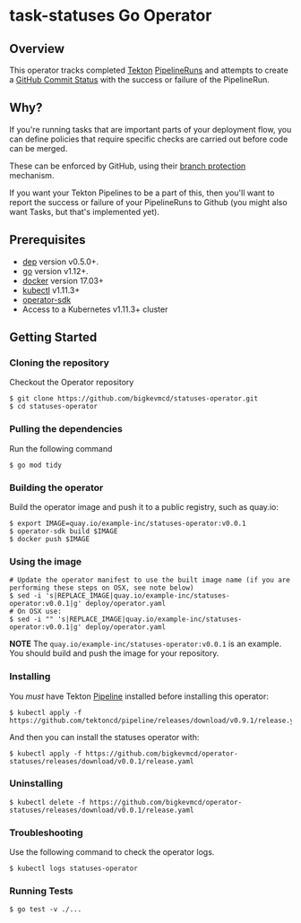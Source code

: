 # task-statuses Go Operator

## Overview

This operator tracks completed [Tekton](https://github.com/tektoncd/pipeline) [PipelineRuns](https://github.com/tektoncd/pipeline/blob/master/docs/pipelineruns.md) and attempts to create a [GitHub Commit Status](https://developer.github.com/v3/repos/statuses/) with the success or failure of the PipelineRun.

## Why?

If you're running tasks that are important parts of your deployment flow, you
can define policies that require specific checks are carried out before code can
be merged.

These can be enforced by GitHub, using their [branch
protection](https://help.github.com/en/github/administering-a-repository/configuring-protected-branches)
mechanism.

If you want your Tekton Pipelines to be a part of this, then you'll want to
report the success or failure of your PipelineRuns to Github (you might also
want Tasks, but that's implemented yet).

## Prerequisites

- [dep][dep_tool] version v0.5.0+.
- [go][go_tool] version v1.12+.
- [docker][docker_tool] version 17.03+
- [kubectl][kubectl_tool] v1.11.3+
- [operator-sdk][operator_install]
- Access to a Kubernetes v1.11.3+ cluster

## Getting Started

### Cloning the repository

Checkout the Operator repository

```
$ git clone https://github.com/bigkevmcd/statuses-operator.git
$ cd statuses-operator
```
### Pulling the dependencies

Run the following command

```
$ go mod tidy
```

### Building the operator

Build the operator image and push it to a public registry, such as quay.io:

```
$ export IMAGE=quay.io/example-inc/statuses-operator:v0.0.1
$ operator-sdk build $IMAGE
$ docker push $IMAGE
```

### Using the image

```shell
# Update the operator manifest to use the built image name (if you are performing these steps on OSX, see note below)
$ sed -i 's|REPLACE_IMAGE|quay.io/example-inc/statuses-operator:v0.0.1|g' deploy/operator.yaml
# On OSX use:
$ sed -i "" 's|REPLACE_IMAGE|quay.io/example-inc/statuses-operator:v0.0.1|g' deploy/operator.yaml
```

**NOTE** The `quay.io/example-inc/statuses-operator:v0.0.1` is an example. You should build and push the image for your repository.

### Installing

You *must* have Tekton [Pipeline](https://github.com/tektoncd/pipeline/) installed before installing this operator:

```shell
$ kubectl apply -f https://github.com/tektoncd/pipeline/releases/download/v0.9.1/release.yaml
```

And then you can install the statuses operator with:

```shell
$ kubectl apply -f https://github.com/bigkevmcd/operator-statuses/releases/download/v0.0.1/release.yaml
```

### Uninstalling

```shell
$ kubectl delete -f https://github.com/bigkevmcd/operator-statuses/releases/download/v0.0.1/release.yaml
```

### Troubleshooting

Use the following command to check the operator logs.

```shell
$ kubectl logs statuses-operator
```

### Running Tests

```shell
$ go test -v ./...
```

[dep_tool]: https://golang.github.io/dep/docs/installation.html
[go_tool]: https://golang.org/dl/
[kubectl_tool]: https://kubernetes.io/docs/tasks/tools/install-kubectl/
[docker_tool]: https://docs.docker.com/install/
[operator_sdk]: https://github.com/operator-framework/operator-sdk
[operator_install]: https://github.com/operator-framework/operator-sdk/blob/master/doc/user/install-operator-sdk.md

